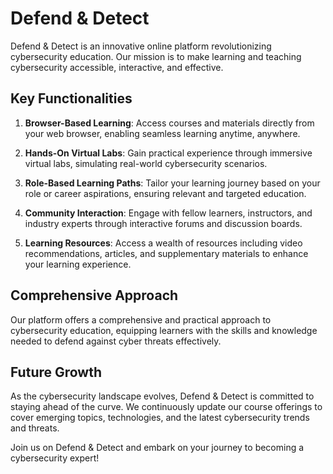 # Defend & Detect

Defend & Detect is an innovative online platform revolutionizing cybersecurity education. Our mission is to make learning and teaching cybersecurity accessible, interactive, and effective.

## Key Functionalities

1. **Browser-Based Learning**: Access courses and materials directly from your web browser, enabling seamless learning anytime, anywhere.

2. **Hands-On Virtual Labs**: Gain practical experience through immersive virtual labs, simulating real-world cybersecurity scenarios.

3. **Role-Based Learning Paths**: Tailor your learning journey based on your role or career aspirations, ensuring relevant and targeted education.

4. **Community Interaction**: Engage with fellow learners, instructors, and industry experts through interactive forums and discussion boards.

5. **Learning Resources**: Access a wealth of resources including video recommendations, articles, and supplementary materials to enhance your learning experience.

## Comprehensive Approach

Our platform offers a comprehensive and practical approach to cybersecurity education, equipping learners with the skills and knowledge needed to defend against cyber threats effectively.

## Future Growth

As the cybersecurity landscape evolves, Defend & Detect is committed to staying ahead of the curve. We continuously update our course offerings to cover emerging topics, technologies, and the latest cybersecurity trends and threats.

Join us on Defend & Detect and embark on your journey to becoming a cybersecurity expert!
